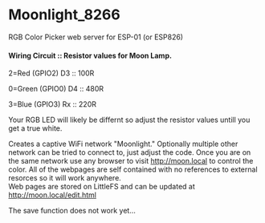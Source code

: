 # Moonlight_8266
RGB Color Picker web server for ESP-01 (or ESP826)
#### Wiring Circuit  :: Resistor values for Moon Lamp.
  
2=Red (GPIO2) D3   :: 100R

0=Green (GPIO0) D4  :: 480R

3=Blue (GPIO3) Rx   :: 220R

Your RGB LED will likely be differnt so adjust the resistor values untill you get a true white.

Creates a captive WiFi network "Moonlight." Optionally multiple other network can be tried to connect to, just
adjust the code. Once you are on the same network use any browser to visit http://moon.local to control the color.
All of the webpages are self contained with no references to external resorces so it will work anywhere.  
Web pages are stored on LittleFS and can be updated at http://moon.local/edit.html

The save function does not work yet...

